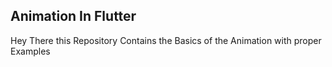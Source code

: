 ## Animation In Flutter 

Hey There this Repository Contains the Basics of the Animation with proper Examples

